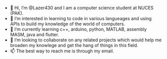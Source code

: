 - 👋 Hi, I’m @Lazer430 and I am a computer science student at NUCES (PAK). 
- 👀 I’m interested in learning to code in various langueages and using APIs to build my knowledge of the world of computers.
- 🌱 I’m currently learning c++, arduino, python, MATLAB, assembly MASM, java and flutter. 
- 💞️ I’m looking to collaborate on any related projects which would help me broaden my knowlege and get the hang of things in this field.
- 📫 The best way to reach me is through my email.

<!---
Lazer430/Lazer430 is a ✨ special ✨ repository because its `README.md` (this file) appears on your GitHub profile.
You can click the Preview link to take a look at your changes.
--->
